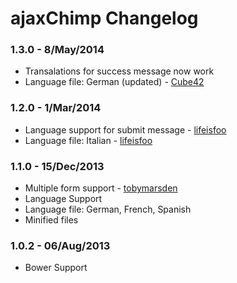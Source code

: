 # ajaxChimp Changelog

### 1.3.0 - 8/May/2014

- Transalations for success message now work
- Language file: German (updated) - [Cube42](https://github.com/Cube42)

### 1.2.0 - 1/Mar/2014

- Language support for submit message - [lifeisfoo](https://github.com/lifeisfoo)
- Language file: Italian - [lifeisfoo](https://github.com/lifeisfoo)

### 1.1.0 - 15/Dec/2013

- Multiple form support - [tobymarsden](https://github.com/tobymarsden)
- Language Support
- Language file: German, French, Spanish
- Minified files

### 1.0.2 - 06/Aug/2013

- Bower Support
